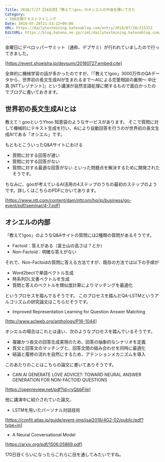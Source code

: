 ```yaml
---
Title: 2018/7/27【34日目】「教えて!goo」のオシエルの中身を聞いてきた
Category:
- 180日間テキストマイニング
Date: 2018-07-28T21:53:12+09:00
URL: https://dailytextmining.hatenablog.com/entry/2018/07/28/215312
EditURL: https://blog.hatena.ne.jp/rimt/dailytextmining.hatenablog.com/atom/entry/10257846132605450382
---
```


金曜日にデベロッパーサミット（通称、デブサミ）が行われていましたので行ってきました。


[https://event.shoeisha.jp/devsumi/20180727:embed:cite]


全体的に機械学習の話が多かったのですが、『「教えて!goo」3000万件のQAデータから、世界初の長文生成AIが生まれるまで～AIによる恋愛相談の裏側～ 中辻 真 [NTTレゾナント]』という講演が自然言語処理に関するもので面白かったのでブログに書いておきます。

## 世界初の長文生成AIとは
教えて！gooというYhoo 知恵袋のようなサービスがあります。
そこで質問に対して機械的にテキスト生成を行い、Aiにより自動回答を行うのが世界初の長文生成AIである「オシエル」です。

もともとこういったQ&Aサイトにおける
- 質問に対する回答が遅い
- 質問に対する回答がない
- 質問に対する最適な回答がない
といった問題点を解決するために開発されたそうです。

ちなみに、gooが考えているAI活用の4ステップのうちの最初のステップのようです。詳しくはこちらのPDFにかいてあります。

[https://www.ntt.com/content/dam/nttcom/hq/jp/business/go-event/pdf/seminar/4-7.pdf]



## オシエルの内部
「教えて!goo」のようなQ&Aサイトの質問には2種類の質問があるそうです。

- Factoid：答えがある（富士山の高さは？とか）
- Non-Factoid：明確な答えがない

それで、Non-Factoidの質問に答える方法ですが、既存の方法では以下の手順が

- Word2bectで単語ベクトル生成
- 時系列DL文書ベクトルを生成
- 質問と答えのベクトルを類似度計算によりマッチングを最適化

というプロセスを踏んでるそうです。
このプロセスを踏んだQA-LSTMというアルゴリズムの研究論文はこちらだそうです。

- Improved Representation Learning for Question Answer Matching

[http://www.aclweb.org/anthology/P16-1044]



オシエルの場合はこれとは違い、次のようなプロセスを踏んでいるそうです。

- 複雑かつ長文の回答生成実現のため、回答の抽象的なシナリオを定義
- 質文と回答文のマッチングと、回答文間の組み合わせを同時に最適化
- 結論と履修の流れを自然にするため、アテンションメカニズムを導入

このあたりのことはこちらの論文に書いてありそうです。

- CAN AI GENERATE LOVE ADVICE?: TOWARD NEURAL ANSWER GENERATION FOR NON-FACTOID QUESTIONS

[https://openreview.net/pdf?id=ryQbbFile]


他に講演中に紹介されていた論文。

- LSTMを用いたパーソナル対話技術

[https://confit.atlas.jp/guide/event-img/jsai2018/4G2-02/public/pdf?type=in]


- A Neural Conversational Model

[https://arxiv.org/pdf/1506.05869.pdf]


170日目くらいになったらこれらに目を通してみたいですね。
